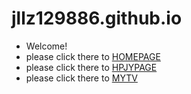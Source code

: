 # jllz129886.github.io
- Welcome! 
- please click there to [HOMEPAGE](https://jllz129886.github.io/index.html)
- please click there to [HPJYPAGE](https://jllz129886.github.io/hpjy/index.html)
- please click there to [MYTV](https://jllz129886.github.io/mytv.html)
